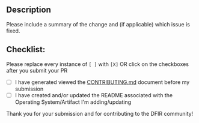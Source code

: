 ## Description

Please include a summary of the change and (if applicable) which issue is fixed.

## Checklist:
Please replace every instance of `[ ]` with `[X]` OR click on the checkboxes after you submit your PR

- [ ] I have generated viewed the [CONTRIBUTING.md](https://github.com/AndrewRathbun/DFIRArtifactMuseum/blob/main/CONTRIBUTING.md) document before my submission
- [ ] I have created and/or updated the README associated with the Operating System/Artifact I'm adding/updating

Thank you for your submission and for contributing to the DFIR community!
